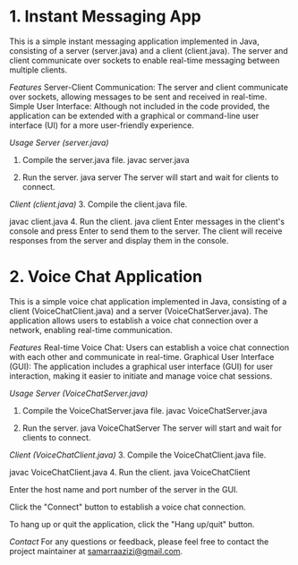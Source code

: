 # 1. Instant Messaging App

This is a simple instant messaging application implemented in Java, consisting of a server (server.java) and a client (client.java). The server and client communicate over sockets to enable real-time messaging between multiple clients.

*Features*
Server-Client Communication: The server and client communicate over sockets, allowing messages to be sent and received in real-time.
Simple User Interface: Although not included in the code provided, the application can be extended with a graphical or command-line user interface (UI) for a more user-friendly experience.


*Usage*
*Server (server.java)*
1. Compile the server.java file.
javac server.java

2. Run the server.
java server
The server will start and wait for clients to connect.

*Client (client.java)*
3. Compile the client.java file.

javac client.java
4. Run the client.
java client
Enter messages in the client's console and press Enter to send them to the server. The client will receive responses from the server and display them in the console.


# 2. Voice Chat Application
This is a simple voice chat application implemented in Java, consisting of a client (VoiceChatClient.java) and a server (VoiceChatServer.java). The application allows users to establish a voice chat connection over a network, enabling real-time communication.

*Features*
Real-time Voice Chat: Users can establish a voice chat connection with each other and communicate in real-time.
Graphical User Interface (GUI): The application includes a graphical user interface (GUI) for user interaction, making it easier to initiate and manage voice chat sessions.

*Usage*
*Server (VoiceChatServer.java)*

1. Compile the VoiceChatServer.java file.
javac VoiceChatServer.java

2. Run the server.
java VoiceChatServer
The server will start and wait for clients to connect.

*Client (VoiceChatClient.java)*
3. Compile the VoiceChatClient.java file.

javac VoiceChatClient.java
4. Run the client.
java VoiceChatClient

Enter the host name and port number of the server in the GUI.

Click the "Connect" button to establish a voice chat connection.

To hang up or quit the application, click the "Hang up/quit" button.


*Contact*
For any questions or feedback, please feel free to contact the project maintainer at samarraazizi@gmail.com.